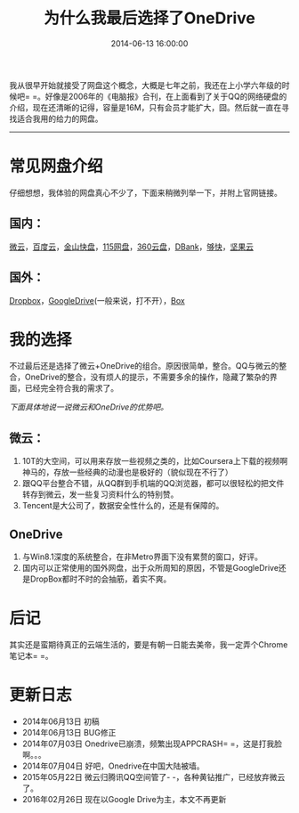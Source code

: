 ﻿---
layout: post
title: 为什么我最后选择了OneDrive
date: 2014-06-13 16:00:00
tags: [Software]
categories: Opinion
toc: true
---


我从很早开始就接受了网盘这个概念，大概是七年之前，我还在上小学六年级的时候吧= =。好像是2006年的《电脑报》合刊，在上面看到了关于QQ的网络硬盘的介绍，现在还清晰的记得，容量是16M，只有会员才能扩大，囧。然后就一直在寻找适合我用的给力的网盘。

<!-- more -->
----------

# 常见网盘介绍
仔细想想，我体验的网盘真心不少了，下面来稍微列举一下，并附上官网链接。

## 国内：
[微云](http://www.weiyun.com/index.html)，[百度云](http://yun.baidu.com/)，[金山快盘](http://www.kuaipan.cn/)，[115网盘](http://www.115.com/)，[360云盘](http://yunpan.360.cn/)，[DBank](http://www.dbank.com/)，[够快](http://www.gokuai.com/)，[坚果云](https://jianguoyun.com/)
## 国外：
[Dropbox](https://www.dropbox.com/)，[GoogleDrive](https://drive.google.com/)(一般来说，打不开），[Box](https://www.box.com/)

# 我的选择
不过最后还是选择了微云+OneDrive的组合。原因很简单，整合。QQ与微云的整合，OneDrive的整合，没有烦人的提示，不需要多余的操作，隐藏了繁杂的界面，已经完全符合我的需求了。

*下面具体地说一说微云和OneDrive的优势吧。*

## 微云：

 1. 10T的大空间，可以用来存放一些视频之类的，比如Coursera上下载的视频啊神马的，存放一些经典的动漫也是极好的（貌似现在不行了）
 2. 跟QQ平台整合不错，从QQ群到手机端的QQ浏览器，都可以很轻松的把文件转存到微云，发一些复习资料什么的特别赞。
 3. Tencent是大公司了，数据安全性什么的，还是有保障的。

## OneDrive

 1. 与Win8.1深度的系统整合，在非Metro界面下没有累赘的窗口，好评。
 2. 国内可以正常使用的国外网盘，出于众所周知的原因，不管是GoogleDrive还是DropBox都时不时的会抽筋，着实不爽。

# 后记
其实还是蛮期待真正的云端生活的，要是有朝一日能去美帝，我一定弄个Chrome笔记本= =。

# 更新日志
- 2014年06月13日  初稿
- 2014年06月13日  BUG修正
- 2014年07月03日  Onedrive已崩溃，频繁出现APPCRASH= =，这是打我脸啊。。。
- 2014年07月04日  好吧，Onedrive在中国大陆被墙。
- 2015年05月22日  微云归腾讯QQ空间管了- -，各种黄钻推广，已经放弃微云了。
- 2016年02月26日  现在以Google Drive为主，本文不再更新
